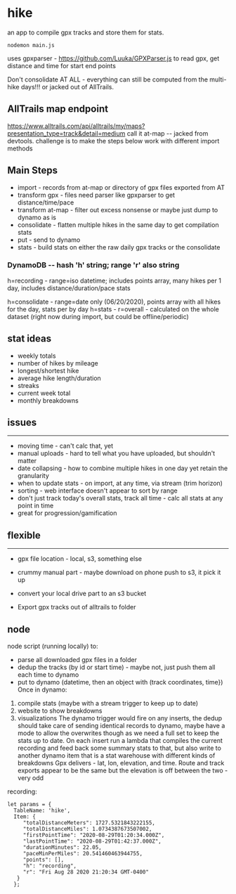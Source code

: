 # hike

an app to compile gpx tracks and store them for stats.

`nodemon main.js`

uses gpxparser - https://github.com/Luuka/GPXParser.js to read gpx, get distance and time for start end points

Don't consolidate AT ALL - everything can still be computed from the multi-hike days!!!
or jacked out of AllTrails.

## AllTrails map endpoint
https://www.alltrails.com/api/alltrails/my/maps?presentation_type=track&detail=medium
call it at-map -- jacked from devtools.
challenge is to make the steps below work with different import methods

## Main Steps
- import - records from at-map or directory of gpx files exported from AT
- transform gpx - files need parser like gpxparser to get distance/time/pace
- transform at-map - filter out excess nonsense or maybe just dump to dynamo as is
- consolidate - flatten multiple hikes in the same day to get compilation stats
- put - send to dynamo
- stats - build stats on either the raw daily gpx tracks or the consolidate

### DynamoDB -- hash 'h' string; range 'r' also string
  h=recording - range=iso datetime; includes points array, many hikes per 1 day, includes distance/duration/pace stats

  h=consolidate - range=date only (06/20/2020), points array with all hikes for the day, stats per by day
  h=stats - r=overall - calculated on the whole dataset (right now during import, but could be offline/periodic)

## stat ideas
- weekly totals
- number of hikes by mileage
- longest/shortest hike
- average hike length/duration
- streaks
- current week total
- monthly breakdowns


## issues
----------
- moving time - can't calc that, yet
- manual uploads - hard to tell what you have uploaded, but shouldn't matter
- date collapsing - how to combine multiple hikes in one day yet retain the granularity
- when to update stats - on import, at any time, via stream (trim horizon)
- sorting - web interface doesn't appear to sort by range
- don't just track today's overall stats, track all time - calc all stats at any point in time
- great for progression/gamification

## flexible
---
- gpx file location - local, s3, something else

- crummy manual part - maybe download on phone push to s3, it pick it up
- convert your local drive part to an s3 bucket
- Export gpx tracks out of alltrails to folder

## node
node script (running locally) to:
- parse all downloaded gpx files in a folder
- dedup the tracks (by id or start time) - maybe not, just push them all each time to dynamo
- put to dynamo (datetime, then an object with (track coordinates, time})
Once in dynamo:
1. compile stats (maybe with a stream trigger to keep up to date)
2. website to show breakdowns
3. visualizations
The dynamo trigger would fire on any inserts, the dedup should take care of sending identical records to dynamo, maybe have a mode to allow the overwrites though as we need a full set to keep the stats up to date.
On each insert run a lambda that compiles the current recording and feed back some summary stats to that, but also write to another dynamo item that is a stat warehouse with different kinds of breakdowns
Gpx delivers - lat, lon, elevation, and time. Route and track exports appear to be the same but the elevation is off between the two - very odd

recording:
```
let params = {
  TableName: 'hike',
  Item: {
     "totalDistanceMeters": 1727.5321843222155,
     "totalDistanceMiles": 1.0734387673507002,
     "firstPointTime": "2020-08-29T01:20:34.000Z",
     "lastPointTime": "2020-08-29T01:42:37.000Z",
     "durationMinutes": 22.05,
     "paceMinPerMiles": 20.541460463944755,
     "points": [],
     "h": "recording",
     "r": "Fri Aug 28 2020 21:20:34 GMT-0400"
   }
  };
```
